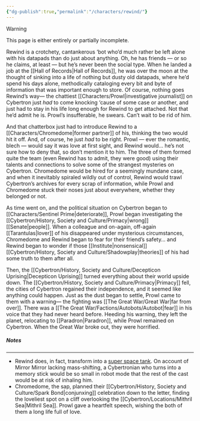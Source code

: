 ```yaml
---
{"dg-publish":true,"permalink":"/characters/rewind/"}
---
```

  
>[!warning] 
>This page is either entirely or partially incomplete. 

Rewind is a crotchety, cantankerous ‘bot who’d much rather be left alone with his datapads than do just about anything. Oh, he has friends — or so he claims, at least — but he’s never been the social type. When he landed a job at the [[Hall of Records\|Hall of Records]], he was over the moon at the thought of sinking into a life of nothing but dusty old datapads, where he’d spend his days alone, methodically cataloging every bit and byte of information that was important enough to store. Of course, nothing goes Rewind’s way— the chattiest [[Characters/Prowl\|investigative journalist]] on Cybertron just *had* to come knocking ‘cause of some case or another, and just had to stay in his life long enough for Rewind to get attached. Not that he’d admit he is. Prowl’s insufferable, he swears. Can’t wait to be rid of him. 

And that chatterbox just had to introduce Rewind to a [[Characters/Chromedome\|former partner]] of his, thinking the two would hit it off. And, of course, he just *had* to be right. Prowl — ever the romantic, blech — would say it was love at first sight, and Rewind would… he’s not sure how to deny that, so don’t mention it to him. The three of them formed quite the team (even Rewind has to admit, they were good) using their talents and connections to solve some of the strangest mysteries on Cybertron. Chromedome would be hired for a seemingly mundane case, and when it inevitably spiraled wildly out of control, Rewind would trawl Cybertron’s archives for every scrap of information, while Prowl and Chromedome stuck their noses just about everywhere, whether they belonged or not. 

As time went on, and the political situation on Cybertron began to [[Characters/Sentinel Prime\|deteriorate]], Prowl began investigating the [[Cybertron/History, Society and Culture/Primacy\|wrong]] [[Senate\|people]]. When a colleague and on-again, off-again [[Tarantulas\|lover]] of his disappeared under mysterious circumstances, Chromedome and Rewind began to fear for their friend’s safety… and Rewind began to wonder if those [[Institute\|nonsensical]] [[Cybertron/History, Society and Culture/Shadowplay\|theories]] of his had some truth to them after all. 

Then, the [[Cybertron/History, Society and Culture/Decepticon Uprising\|Decepticon Uprising]] turned everything about their world upside down. The [[Cybertron/History, Society and Culture/Primacy\|Primacy]] fell, the cities of Cybertron regained their independence, and it seemed like anything could happen. Just as the dust began to settle, Prowl came to them with a warning— the fighting was [[The Great War/Great War\|far from over]]. There was a [[The Great War/Factions/Autobots/Autobot\|fear]] in his voice that they had never heard before. Heeding his warning, they left the planet, relocating to [[Paradron\|Paradron]], while Prowl remained on Cybertron. When the Great War broke out, they were horrified. 
##### Notes
---
- Rewind does, in fact, transform into a [super space tank](https://tfwiki.net/wiki/Rewind_(G1)#Timelines). On account of Mirror Mirror lacking mass-shifting, a Cybertronian who turns into a memory stick would be so small in robot mode that the rest of the cast would be at risk of inhaling him. 
- Chromedome, the sap, planned their [[Cybertron/History, Society and Culture/Spark Bond\|conjunxing]] celebration down to the letter, finding the loveliest spot on a cliff overlooking the [[Cybertron/Locations/Mithril Sea\|Mithril Sea]]. Prowl gave a heartfelt speech, wishing the both of them a long life full of love. 